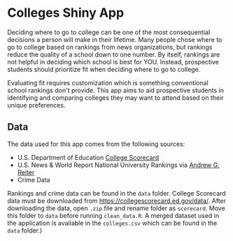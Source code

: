 # Colleges Shiny App

Deciding where to go to college can be one of the most consequential decisions a person will make in their lifetime. Many people chose where to go to college based on rankings from news organizations, but rankings reduce the quality of a school down to one number. By itself, rankings are not helpful in deciding which school is best for YOU. Instead, prospective students should prioritize fit when deciding where to go to college.

Evaluating fit requires customization which is something conventional school rankings don't provide. This app aims to aid prospective students in identifying and comparing colleges they may want to attend based on their unique preferences.

## Data

The data used for this app comes from the following sources:

* U.S. Department of Education [College Scorecard](https://collegescorecard.ed.gov/data/)
* U.S. News & World Report National University Rankings via [Andrew G. Reiter](https://andyreiter.com/datasets/)
* Crime Data

Rankings and crime data can be found in the `data` folder. College Scorecard data must be downloaded from https://collegescorecard.ed.gov/data/. After downloading the data, open `.zip` file and rename folder as `scorecard`. Move this folder to `data` before running `clean_data.R`. A merged dataset used in the application is available in the `colleges.csv` which can be found in the `data` folder.)

